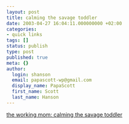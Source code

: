 ```yaml
---
layout: post
title: calming the savage toddler
date: 2003-04-27 16:04:11.000000000 +02:00
categories:
- quick links
tags: []
status: publish
type: post
published: true
meta: {}
author:
  login: shanson
  email: papascott-wp@gmail.com
  display_name: PapaScott
  first_name: Scott
  last_name: Hanson
---
```

<p><a title="using shame and a video camera, think it would work on Christopher?" href="http://www.theworkingmom.net/archives/003777.php">the working mom: calming the savage toddler</a></p>
